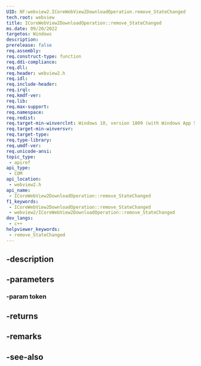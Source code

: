 ```yaml
---
UID: NF:webview2.ICoreWebView2DownloadOperation.remove_StateChanged
tech.root: webview
title: ICoreWebView2DownloadOperation::remove_StateChanged
ms.date: 09/20/2022
targetos: Windows
description: 
prerelease: false
req.assembly: 
req.construct-type: function
req.ddi-compliance: 
req.dll: 
req.header: webview2.h
req.idl: 
req.include-header: 
req.irql: 
req.kmdf-ver: 
req.lib: 
req.max-support: 
req.namespace: 
req.redist: 
req.target-min-winverclnt: Windows 10, version 1809 (with Windows App SDK 1.1 or later)
req.target-min-winversvr: 
req.target-type: 
req.type-library: 
req.umdf-ver: 
req.unicode-ansi: 
topic_type:
 - apiref
api_type:
 - COM
api_location:
 - webview2.h
api_name:
 - ICoreWebView2DownloadOperation::remove_StateChanged
f1_keywords:
 - ICoreWebView2DownloadOperation::remove_StateChanged
 - webview2/ICoreWebView2DownloadOperation::remove_StateChanged
dev_langs:
 - c++
helpviewer_keywords:
 - remove_StateChanged
---
```


## -description

## -parameters

### -param token

## -returns

## -remarks

## -see-also


